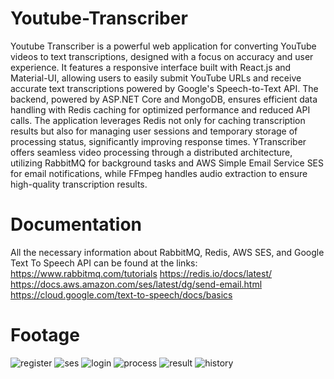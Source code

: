 # Youtube-Transcriber
Youtube Transcriber is a powerful web application for converting YouTube videos to text transcriptions, designed with a focus on accuracy and user experience. It features a responsive interface built with React.js and Material-UI, allowing users to easily submit YouTube URLs and receive accurate text transcriptions powered by Google's Speech-to-Text API. The backend, powered by ASP.NET Core and MongoDB, ensures efficient data handling with Redis caching for optimized performance and reduced API calls. The application leverages Redis not only for caching transcription results but also for managing user sessions and temporary storage of processing status, significantly improving response times. YTranscriber offers seamless video processing through a distributed architecture, utilizing RabbitMQ for background tasks and AWS Simple Email Service SES for email notifications, while FFmpeg handles audio extraction to ensure high-quality transcription results.

# Documentation
All the necessary information about RabbitMQ, Redis, AWS SES, and Google Text To Speech API can be found at the links:
https://www.rabbitmq.com/tutorials
https://redis.io/docs/latest/
https://docs.aws.amazon.com/ses/latest/dg/send-email.html
https://cloud.google.com/text-to-speech/docs/basics

# Footage
![register](https://github.com/user-attachments/assets/6714e7fa-bd9e-4d9e-a900-3964e8311d30)
![ses](https://github.com/user-attachments/assets/be304594-70fe-46d8-b94c-9d136e486a78)
![login](https://github.com/user-attachments/assets/b2fa72b7-e404-4c0f-acfd-d15976981de4)
![process](https://github.com/user-attachments/assets/ee4b22e7-f035-4908-b7dd-87d1bada2717)
![result](https://github.com/user-attachments/assets/39a5b5d6-588c-4a9a-9305-ce43b161d2be)
![history](https://github.com/user-attachments/assets/166f5b50-0393-4a85-b5e3-78156e8025d0)


